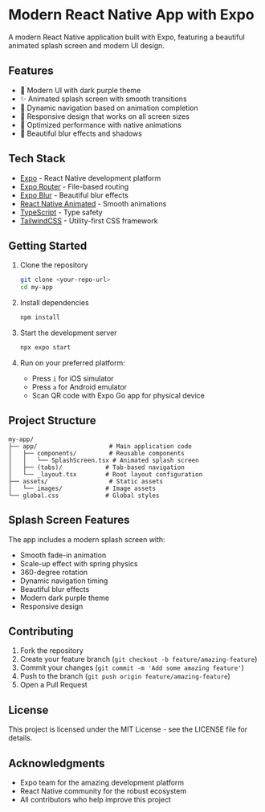 # Modern React Native App with Expo

A modern React Native application built with Expo, featuring a beautiful animated splash screen and modern UI design.

## Features

- 🎨 Modern UI with dark purple theme
- ✨ Animated splash screen with smooth transitions
- 🔄 Dynamic navigation based on animation completion
- 📱 Responsive design that works on all screen sizes
- 🎯 Optimized performance with native animations
- 🌈 Beautiful blur effects and shadows

## Tech Stack

- [Expo](https://expo.dev) - React Native development platform
- [Expo Router](https://docs.expo.dev/router/introduction/) - File-based routing
- [Expo Blur](https://docs.expo.dev/versions/latest/sdk/blur-view/) - Beautiful blur effects
- [React Native Animated](https://reactnative.dev/docs/animated) - Smooth animations
- [TypeScript](https://www.typescriptlang.org/) - Type safety
- [TailwindCSS](https://tailwindcss.com/) - Utility-first CSS framework

## Getting Started

1. Clone the repository

   ```bash
   git clone <your-repo-url>
   cd my-app
   ```

2. Install dependencies

   ```bash
   npm install
   ```

3. Start the development server

   ```bash
   npx expo start
   ```

4. Run on your preferred platform:
   - Press `i` for iOS simulator
   - Press `a` for Android emulator
   - Scan QR code with Expo Go app for physical device

## Project Structure

```
my-app/
├── app/                    # Main application code
│   ├── components/         # Reusable components
│   │   └── SplashScreen.tsx # Animated splash screen
│   ├── (tabs)/            # Tab-based navigation
│   └── _layout.tsx        # Root layout configuration
├── assets/                 # Static assets
│   └── images/            # Image assets
└── global.css             # Global styles
```

## Splash Screen Features

The app includes a modern splash screen with:

- Smooth fade-in animation
- Scale-up effect with spring physics
- 360-degree rotation
- Dynamic navigation timing
- Beautiful blur effects
- Modern dark purple theme
- Responsive design

## Contributing

1. Fork the repository
2. Create your feature branch (`git checkout -b feature/amazing-feature`)
3. Commit your changes (`git commit -m 'Add some amazing feature'`)
4. Push to the branch (`git push origin feature/amazing-feature`)
5. Open a Pull Request

## License

This project is licensed under the MIT License - see the LICENSE file for details.

## Acknowledgments

- Expo team for the amazing development platform
- React Native community for the robust ecosystem
- All contributors who help improve this project
